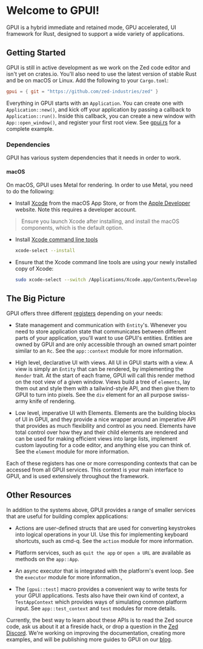 # Welcome to GPUI!

GPUI is a hybrid immediate and retained mode, GPU accelerated, UI framework
for Rust, designed to support a wide variety of applications.

## Getting Started

GPUI is still in active development as we work on the Zed code editor and isn't yet on crates.io. You'll also need to use the latest version of stable Rust and be on macOS or Linux. Add the following to your `Cargo.toml`:

```toml
gpui = { git = "https://github.com/zed-industries/zed" }
```

Everything in GPUI starts with an `Application`. You can create one with `Application::new()`, and kick off your application by passing a callback to `Application::run()`. Inside this callback, you can create a new window with `App::open_window()`, and register your first root view. See [gpui.rs](https://www.gpui.rs/) for a complete example.

### Dependencies

GPUI has various system dependencies that it needs in order to work.

#### macOS

On macOS, GPUI uses Metal for rendering. In order to use Metal, you need to do the following:

- Install [Xcode](https://apps.apple.com/us/app/xcode/id497799835?mt=12) from the macOS App Store, or from the [Apple Developer](https://developer.apple.com/download/all/) website. Note this requires a developer account.

> Ensure you launch Xcode after installing, and install the macOS components, which is the default option.

- Install [Xcode command line tools](https://developer.apple.com/xcode/resources/)

  ```sh
  xcode-select --install
  ```

- Ensure that the Xcode command line tools are using your newly installed copy of Xcode:

  ```sh
  sudo xcode-select --switch /Applications/Xcode.app/Contents/Developer
  ```

## The Big Picture

GPUI offers three different [registers](<https://en.wikipedia.org/wiki/Register_(sociolinguistics)>) depending on your needs:

- State management and communication with `Entity`'s. Whenever you need to store application state that communicates between different parts of your application, you'll want to use GPUI's entities. Entities are owned by GPUI and are only accessible through an owned smart pointer similar to an `Rc`. See the `app::context` module for more information.

- High level, declarative UI with views. All UI in GPUI starts with a view. A view is simply an `Entity` that can be rendered, by implementing the `Render` trait. At the start of each frame, GPUI will call this render method on the root view of a given window. Views build a tree of `elements`, lay them out and style them with a tailwind-style API, and then give them to GPUI to turn into pixels. See the `div` element for an all purpose swiss-army knife of rendering.

- Low level, imperative UI with Elements. Elements are the building blocks of UI in GPUI, and they provide a nice wrapper around an imperative API that provides as much flexibility and control as you need. Elements have total control over how they and their child elements are rendered and can be used for making efficient views into large lists, implement custom layouting for a code editor, and anything else you can think of. See the `element` module for more information.

Each of these registers has one or more corresponding contexts that can be accessed from all GPUI services. This context is your main interface to GPUI, and is used extensively throughout the framework.

## Other Resources

In addition to the systems above, GPUI provides a range of smaller services that are useful for building complex applications:

- Actions are user-defined structs that are used for converting keystrokes into logical operations in your UI. Use this for implementing keyboard shortcuts, such as cmd-q. See the `action` module for more information.

- Platform services, such as `quit the app` or `open a URL` are available as methods on the `app::App`.

- An async executor that is integrated with the platform's event loop. See the `executor` module for more information.,

- The `[gpui::test]` macro provides a convenient way to write tests for your GPUI applications. Tests also have their own kind of context, a `TestAppContext` which provides ways of simulating common platform input. See `app::test_context` and `test` modules for more details.

Currently, the best way to learn about these APIs is to read the Zed source code, ask us about it at a fireside hack, or drop a question in the [Zed Discord](https://zed.dev/community-links). We're working on improving the documentation, creating more examples, and will be publishing more guides to GPUI on our [blog](https://zed.dev/blog).
